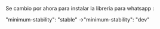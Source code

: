 Se cambio por ahora para instalar la libreria para whatsapp :

"minimum-stability": "stable" ->"minimum-stability": "dev"